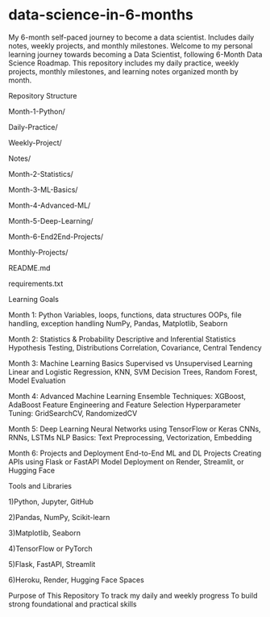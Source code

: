 # data-science-in-6-months
My 6-month self-paced journey to become a data scientist. Includes daily notes, weekly projects, and monthly milestones.
Welcome to my personal learning journey towards becoming a Data Scientist, following 6-Month Data Science Roadmap.
This repository includes my daily practice, weekly projects, monthly milestones, and learning notes organized month by month.



Repository Structure

Month-1-Python/

Daily-Practice/

Weekly-Project/

Notes/


Month-2-Statistics/

Month-3-ML-Basics/

Month-4-Advanced-ML/

Month-5-Deep-Learning/

Month-6-End2End-Projects/

Monthly-Projects/

README.md

requirements.txt













Learning Goals

Month 1: Python
Variables, loops, functions, data structures
OOPs, file handling, exception handling
NumPy, Pandas, Matplotlib, Seaborn


Month 2: Statistics & Probability
Descriptive and Inferential Statistics
Hypothesis Testing, Distributions
Correlation, Covariance, Central Tendency


Month 3: Machine Learning Basics
Supervised vs Unsupervised Learning
Linear and Logistic Regression, KNN, SVM
Decision Trees, Random Forest, Model Evaluation


Month 4: Advanced Machine Learning
Ensemble Techniques: XGBoost, AdaBoost
Feature Engineering and Feature Selection
Hyperparameter Tuning: GridSearchCV, RandomizedCV


Month 5: Deep Learning
Neural Networks using TensorFlow or Keras
CNNs, RNNs, LSTMs
NLP Basics: Text Preprocessing, Vectorization, Embedding


Month 6: Projects and Deployment
End-to-End ML and DL Projects
Creating APIs using Flask or FastAPI
Model Deployment on Render, Streamlit, or Hugging Face









Tools and Libraries

1)Python, Jupyter, GitHub

2)Pandas, NumPy, Scikit-learn

3)Matplotlib, Seaborn

4)TensorFlow or PyTorch

5)Flask, FastAPI, Streamlit

6)Heroku, Render, Hugging Face Spaces


Purpose of This Repository
To track my daily and weekly progress
To build strong foundational and practical skills


